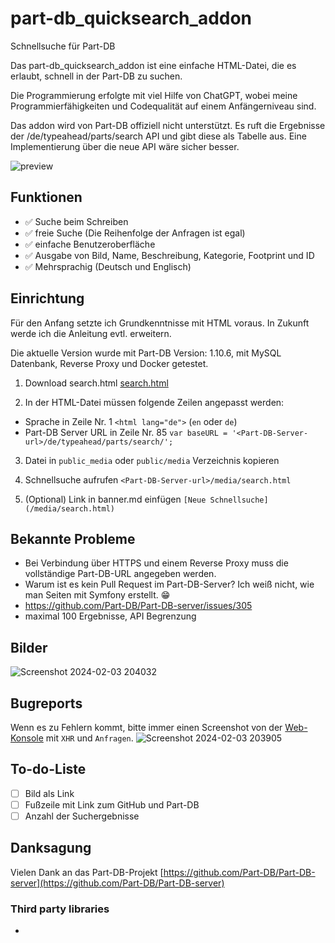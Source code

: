 # part-db_quicksearch_addon
Schnellsuche für Part-DB

Das part-db_quicksearch_addon ist eine einfache HTML-Datei, die es erlaubt, schnell in der Part-DB zu suchen.

Die Programmierung erfolgte mit viel Hilfe von ChatGPT, wobei meine Programmierfähigkeiten und Codequalität auf einem Anfängerniveau sind.

Das addon wird von Part-DB offiziell nicht unterstützt. Es ruft die Ergebnisse der <Part-DB-Server>/de/typeahead/parts/search API und gibt diese als Tabelle aus.
Eine Implementierung über die neue API wäre sicher besser.

![preview](https://github.com/RaptorDE/part-db_quicksearch_addon/assets/37591931/8fce4785-9ee9-4919-aef6-2d744413ac32)

## Funktionen
- :white_check_mark: Suche beim Schreiben
- :white_check_mark: freie Suche (Die Reihenfolge der Anfragen ist egal)
- :white_check_mark: einfache Benutzeroberfläche
- :white_check_mark: Ausgabe von Bild, Name, Beschreibung, Kategorie, Footprint und ID
- :white_check_mark: Mehrsprachig (Deutsch und Englisch)

## Einrichtung
Für den Anfang setzte ich Grundkenntnisse mit HTML voraus.
In Zukunft werde ich die Anleitung evtl. erweitern.

Die aktuelle Version wurde mit Part-DB Version: 1.10.6, mit MySQL Datenbank, Reverse Proxy und Docker getestet.

1. Download search.html [search.html](https://github.com/RaptorDE/part-db_quicksearch_addon/blob/main/search.html) 

2. In der HTML-Datei müssen folgende Zeilen angepasst werden:

* Sprache in Zeile Nr. 1 `<html lang="de">` (`en` oder `de`)
* Part-DB Server URL in Zeile Nr. 85 `var baseURL = '<Part-DB-Server-url>/de/typeahead/parts/search/';`

3. Datei in `public_media` oder `public/media` Verzeichnis kopieren

4. Schnellsuche aufrufen `<Part-DB-Server-url>/media/search.html`

5. (Optional) Link in banner.md einfügen
`[Neue Schnellsuche](/media/search.html)`

## Bekannte Probleme
* Bei Verbindung über HTTPS und einem Reverse Proxy muss die vollständige Part-DB-URL angegeben werden.
* Warum ist es kein Pull Request im Part-DB-Server? Ich weiß nicht, wie man Seiten mit Symfony erstellt. 😁
* https://github.com/Part-DB/Part-DB-server/issues/305
* maximal 100 Ergebnisse, API Begrenzung

## Bilder
![Screenshot 2024-02-03 204032](https://github.com/RaptorDE/part-db_quicksearch_addon/assets/37591931/1245374e-421f-4316-8ba8-bcd54d101929)


## Bugreports

Wenn es zu Fehlern kommt, bitte immer einen Screenshot von der [Web-Konsole](https://firefox-source-docs.mozilla.org/devtools-user/web_console/) mit `XHR` und `Anfragen`.
![Screenshot 2024-02-03 203905](https://github.com/RaptorDE/part-db_quicksearch_addon/assets/37591931/4d530d19-fd9b-4e78-af04-10057791ae1e)


## To-do-Liste
- [ ] Bild als Link
- [ ] Fußzeile mit Link zum GitHub und Part-DB
- [ ] Anzahl der Suchergebnisse

## Danksagung

Vielen Dank an das Part-DB-Projekt [https://github.com/Part-DB/Part-DB-server](https://github.com/Part-DB/Part-DB-server)

### Third party libraries
*
